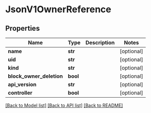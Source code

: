 # JsonV1OwnerReference


## Properties
Name | Type | Description | Notes
------------ | ------------- | ------------- | -------------
**name** | **str** |  | [optional] 
**uid** | **str** |  | [optional] 
**kind** | **str** |  | [optional] 
**block_owner_deletion** | **bool** |  | [optional] 
**api_version** | **str** |  | [optional] 
**controller** | **bool** |  | [optional] 

[[Back to Model list]](../README.md#documentation-for-models) [[Back to API list]](../README.md#documentation-for-api-endpoints) [[Back to README]](../README.md)


